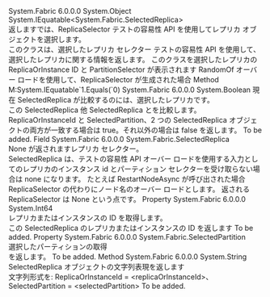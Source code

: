 <Type Name="SelectedReplica" FullName="System.Fabric.SelectedReplica">
  <TypeSignature Language="C#" Value="public class SelectedReplica : IEquatable&lt;System.Fabric.SelectedReplica&gt;" />
  <TypeSignature Language="ILAsm" Value=".class public auto ansi beforefieldinit SelectedReplica extends System.Object implements class System.IEquatable`1&lt;class System.Fabric.SelectedReplica&gt;" />
  <TypeSignature Language="DocId" Value="T:System.Fabric.SelectedReplica" />
  <TypeSignature Language="VB.NET" Value="Public Class SelectedReplica&#xA;Implements IEquatable(Of SelectedReplica)" />
  <TypeSignature Language="F#" Value="type SelectedReplica = class&#xA;    interface IEquatable&lt;SelectedReplica&gt;" />
  <AssemblyInfo>
    <AssemblyName>System.Fabric</AssemblyName>
    <AssemblyVersion>6.0.0.0</AssemblyVersion>
  </AssemblyInfo>
  <Base>
    <BaseTypeName>System.Object</BaseTypeName>
  </Base>
  <Interfaces>
    <Interface>
      <InterfaceName>System.IEquatable&lt;System.Fabric.SelectedReplica&gt;</InterfaceName>
    </Interface>
  </Interfaces>
  <Docs>
    <summary>
            返しますでは、ReplicaSelector テストの容易性 API を使用してレプリカ オブジェクトを選択します。
            </summary>
    <remarks> 
            このクラスは、選択したレプリカ セレクター テストの容易性 API を使用して、選択したレプリカに関する情報を返します。 このクラスを選択したレプリカの ReplicaOrInstance ID と PartitionSelector が表示されます RandomOf オーバー ロードを使用して、ReplicaSelector が生成された場合
            </remarks>
  </Docs>
  <Members>
    <Member MemberName="Equals">
      <MemberSignature Language="C#" Value="public bool Equals (System.Fabric.SelectedReplica other);" />
      <MemberSignature Language="ILAsm" Value=".method public hidebysig newslot virtual instance bool Equals(class System.Fabric.SelectedReplica other) cil managed" />
      <MemberSignature Language="DocId" Value="M:System.Fabric.SelectedReplica.Equals(System.Fabric.SelectedReplica)" />
      <MemberSignature Language="VB.NET" Value="Public Function Equals (other As SelectedReplica) As Boolean" />
      <MemberSignature Language="F#" Value="override this.Equals : System.Fabric.SelectedReplica -&gt; bool" Usage="selectedReplica.Equals other" />
      <MemberType>Method</MemberType>
      <Implements>
        <InterfaceMember>M:System.IEquatable`1.Equals(`0)</InterfaceMember>
      </Implements>
      <AssemblyInfo>
        <AssemblyName>System.Fabric</AssemblyName>
        <AssemblyVersion>6.0.0.0</AssemblyVersion>
      </AssemblyInfo>
      <ReturnValue>
        <ReturnType>System.Boolean</ReturnType>
      </ReturnValue>
      <Parameters>
        <Parameter Name="other" Type="System.Fabric.SelectedReplica" />
      </Parameters>
      <Docs>
        <param name="other">現在 SelectedReplica が比較するのには、選択したレプリカです。</param>
        <summary>
            この SelectedReplica 他 SelectedReplica とを比較します。
            </summary>
        <returns>ReplicaOrInstanceId と SelectedPartition、2 つの SelectedReplica オブジェクトの両方が一致する場合は true。それ以外の場合は false を返します。</returns>
        <remarks>To be added.</remarks>
      </Docs>
    </Member>
    <Member MemberName="None">
      <MemberSignature Language="C#" Value="public static readonly System.Fabric.SelectedReplica None;" />
      <MemberSignature Language="ILAsm" Value=".field public static initonly class System.Fabric.SelectedReplica None" />
      <MemberSignature Language="DocId" Value="F:System.Fabric.SelectedReplica.None" />
      <MemberSignature Language="VB.NET" Value="Public Shared ReadOnly None As SelectedReplica " />
      <MemberSignature Language="F#" Value=" staticval mutable None : System.Fabric.SelectedReplica" Usage="System.Fabric.SelectedReplica.None" />
      <MemberType>Field</MemberType>
      <AssemblyInfo>
        <AssemblyName>System.Fabric</AssemblyName>
        <AssemblyVersion>6.0.0.0</AssemblyVersion>
      </AssemblyInfo>
      <ReturnValue>
        <ReturnType>System.Fabric.SelectedReplica</ReturnType>
      </ReturnValue>
      <Docs>
        <summary>
            None が返されますレプリカ セレクター。 
            </summary>
        <remarks>
            SelectedReplica は、テストの容易性 API オーバー ロードを使用する入力としてのレプリカのインスタンス id とパーティション セレクターを受け取らない場合は none になります。 たとえば RestartNodeAsync が呼び出された場合 ReplicaSelector の代わりにノード名のオーバー ロードとします。 返される ReplicaSelector は None という点です。
            </remarks>
      </Docs>
    </Member>
    <Member MemberName="ReplicaOrInstanceId">
      <MemberSignature Language="C#" Value="public long ReplicaOrInstanceId { get; }" />
      <MemberSignature Language="ILAsm" Value=".property instance int64 ReplicaOrInstanceId" />
      <MemberSignature Language="DocId" Value="P:System.Fabric.SelectedReplica.ReplicaOrInstanceId" />
      <MemberSignature Language="VB.NET" Value="Public ReadOnly Property ReplicaOrInstanceId As Long" />
      <MemberSignature Language="F#" Value="member this.ReplicaOrInstanceId : int64" Usage="System.Fabric.SelectedReplica.ReplicaOrInstanceId" />
      <MemberType>Property</MemberType>
      <AssemblyInfo>
        <AssemblyName>System.Fabric</AssemblyName>
        <AssemblyVersion>6.0.0.0</AssemblyVersion>
      </AssemblyInfo>
      <ReturnValue>
        <ReturnType>System.Int64</ReturnType>
      </ReturnValue>
      <Docs>
        <summary>
            レプリカまたはインスタンスの ID を取得します。
            </summary>
        <value>
          <para>この SelectedReplica のレプリカまたはインスタンスの ID を返します</para>
        </value>
        <remarks>To be added.</remarks>
      </Docs>
    </Member>
    <Member MemberName="SelectedPartition">
      <MemberSignature Language="C#" Value="public System.Fabric.SelectedPartition SelectedPartition { get; }" />
      <MemberSignature Language="ILAsm" Value=".property instance class System.Fabric.SelectedPartition SelectedPartition" />
      <MemberSignature Language="DocId" Value="P:System.Fabric.SelectedReplica.SelectedPartition" />
      <MemberSignature Language="VB.NET" Value="Public ReadOnly Property SelectedPartition As SelectedPartition" />
      <MemberSignature Language="F#" Value="member this.SelectedPartition : System.Fabric.SelectedPartition" Usage="System.Fabric.SelectedReplica.SelectedPartition" />
      <MemberType>Property</MemberType>
      <AssemblyInfo>
        <AssemblyName>System.Fabric</AssemblyName>
        <AssemblyVersion>6.0.0.0</AssemblyVersion>
      </AssemblyInfo>
      <ReturnValue>
        <ReturnType>System.Fabric.SelectedPartition</ReturnType>
      </ReturnValue>
      <Docs>
        <summary>
            選択したパーティションの取得 
            </summary>
        <value>
          <para><see cref="T:System.Fabric.SelectedReplica" /> を返します。</para>
        </value>
        <remarks>To be added.</remarks>
      </Docs>
    </Member>
    <Member MemberName="ToString">
      <MemberSignature Language="C#" Value="public override string ToString ();" />
      <MemberSignature Language="ILAsm" Value=".method public hidebysig virtual instance string ToString() cil managed" />
      <MemberSignature Language="DocId" Value="M:System.Fabric.SelectedReplica.ToString" />
      <MemberSignature Language="VB.NET" Value="Public Overrides Function ToString () As String" />
      <MemberSignature Language="F#" Value="override this.ToString : unit -&gt; string" Usage="selectedReplica.ToString " />
      <MemberType>Method</MemberType>
      <AssemblyInfo>
        <AssemblyName>System.Fabric</AssemblyName>
        <AssemblyVersion>6.0.0.0</AssemblyVersion>
      </AssemblyInfo>
      <ReturnValue>
        <ReturnType>System.String</ReturnType>
      </ReturnValue>
      <Parameters />
      <Docs>
        <summary>
            SelectedReplica オブジェクトの文字列表現を返します
            </summary>
        <returns>文字列形式を: ReplicaOrInstanceId = &lt;replicaOrInstanceId&gt;、SelectedPartition = &lt;selectedPartition&gt;</returns>
        <remarks>To be added.</remarks>
      </Docs>
    </Member>
  </Members>
</Type>